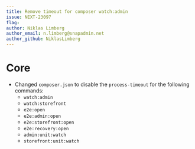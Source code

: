 ```yaml
---
title: Remove timeout for composer watch:admin
issue: NEXT-23097
flag:
author: Niklas Limberg
author_email: n.limberg@snapadmin.net
author_github: NiklasLimberg
---
```

# Core
* Changed `composer.json` to disable the `process-timeout` for the following commands:
    * `watch:admin`
    * `watch:storefront`
    * `e2e:open`
    * `e2e:admin:open`
    * `e2e:storefront:open`
    * `e2e:recovery:open`
    * `admin:unit:watch`
    * `storefront:unit:watch`
